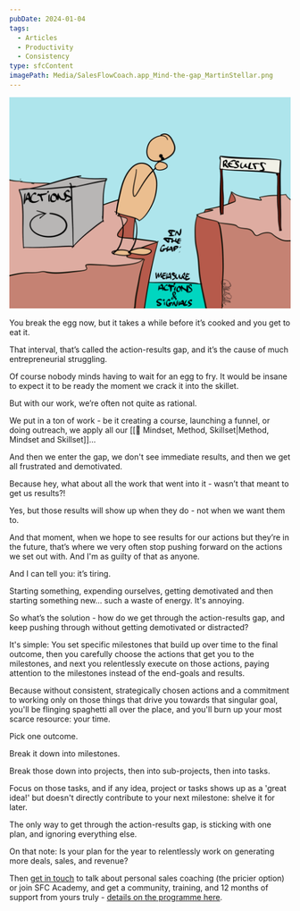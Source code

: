 ```yaml
---
pubDate: 2024-01-04
tags:
  - Articles
  - Productivity
  - Consistency
type: sfcContent
imagePath: Media/SalesFlowCoach.app_Mind-the-gap_MartinStellar.png
---
```


![](Media/SalesFlowCoach.app_Mind-the-gap_MartinStellar.png)

You break the egg now, but it takes a while before it’s cooked and you get to eat it.

That interval, that’s called the action-results gap, and it’s the cause of much entrepreneurial struggling.

Of course nobody minds having to wait for an egg to fry. It would be insane to expect it to be ready the moment we crack it into the skillet.

But with our work, we’re often not quite as rational.

We put in a ton of work - be it creating a course, launching a funnel, or doing outreach, we apply all our [[📄 Mindset, Method, Skillset|Method, Mindset and Skillset]]...

And then we enter the gap, we don't see immediate results, and then we get all frustrated and demotivated.

Because hey, what about all the work that went into it - wasn’t that meant to get us results?!

Yes, but those results will show up when they do - not when we want them to.

And that moment, when we hope to see results for our actions but they’re in the future, that’s where we very often stop pushing forward on the actions we set out with. And I'm as guilty of that as anyone.

And I can tell you: it’s tiring.

Starting something, expending ourselves, getting demotivated and then starting something new… such a waste of energy. It's annoying.

So what’s the solution - how do we get through the action-results gap, and keep pushing through without getting demotivated or distracted?

It's simple: You set specific milestones that build up over time to the final outcome, then you carefully choose the actions that get you to the milestones, and next you relentlessly execute on those actions, paying attention to the milestones instead of the end-goals and results.

Because without consistent, strategically chosen actions and a commitment to working only on those things that drive you towards that singular goal, you'll be flinging spaghetti all over the place, and you'll burn up your most scarce resource: your time.

Pick one outcome.

Break it down into milestones.

Break those down into projects, then into sub-projects, then into tasks.

Focus on those tasks, and if any idea, project or tasks shows up as a 'great idea!' but doesn't directly contribute to your next milestone: shelve it for later.

The only way to get through the action-results gap, is sticking with one plan, and ignoring everything else.

On that note: Is your plan for the year to relentlessly work on generating more deals, sales, and revenue?

Then [get in touch](mailto:personal@martinstellar.com) to talk about personal sales coaching (the pricier option) or join SFC Academy, and get a community, training, and 12 months of support from yours truly - [details on the programme here](https://salesflowcoach.app/academy).
